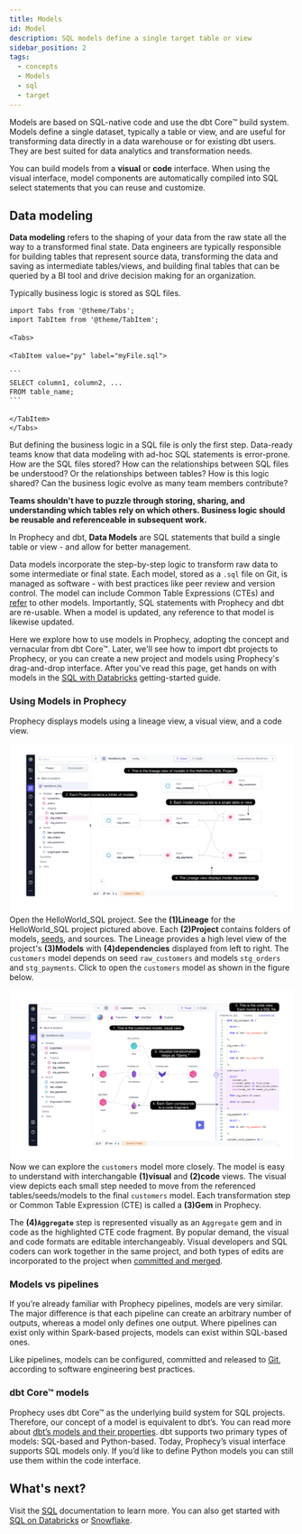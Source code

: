 ```yaml
---
title: Models
id: Model
description: SQL models define a single target table or view
sidebar_position: 2
tags:
  - concepts
  - Models
  - sql
  - target
---
```


Models are based on SQL-native code and use the dbt Core™️ build system. Models define a single dataset, typically a table or view, and are useful for transforming data directly in a data warehouse or for existing dbt users. They are best suited for data analytics and transformation needs.

You can build models from a **visual** or **code** interface. When using the visual interface, model components are automatically compiled into SQL select statements that you can reuse and customize.

## Data modeling

**Data modeling** refers to the shaping of your data from the raw state all the way to a transformed final state. Data engineers are typically responsible for building tables that represent source data, transforming the data and saving as intermediate tables/views, and building final tables that can be queried by a BI tool and drive decision making for an organization.

Typically business logic is stored as SQL files.

````mdx-code-block
import Tabs from '@theme/Tabs';
import TabItem from '@theme/TabItem';

<Tabs>

<TabItem value="py" label="myFile.sql">

```
SELECT column1, column2, ...
FROM table_name;
```

</TabItem>
</Tabs>

````

But defining the business logic in a SQL file is only the first step. Data-ready teams know that data modeling with ad-hoc SQL statements is error-prone. How are the SQL files stored? How can the relationships between SQL files be understood? Or the relationships between tables? How is this logic shared? Can the business logic evolve as many team members contribute?

**Teams shouldn't have to puzzle through storing, sharing, and understanding which tables rely on which others. Business logic should be reusable and referenceable in subsequent work.**

In Prophecy and dbt, **Data Models** are SQL statements that build a single table or view - and allow for better management.

Data models incorporate the step-by-step logic to transform raw data to some intermediate or final state. Each model, stored as a `.sql` file on Git, is managed as software - with best practices like peer review and version control. The model can include Common Table Expressions (CTEs) and [refer](https://docs.getdbt.com/docs/build/sql-models#building-dependencies-between-models) to other models. Importantly, SQL statements with Prophecy and dbt are re-usable. When a model is updated, any reference to that model is likewise updated.

Here we explore how to use models in Prophecy, adopting the concept and vernacular from dbt Core™. Later, we'll see how to import dbt projects to Prophecy, or you can create a new project and models using Prophecy's drag-and-drop interface. After you've read this page, get hands on with models in the [SQL with Databricks](/docs/getting-started/getting-started-with-low-code-sql.md#44-Develop-your-first-model) getting-started guide.

### Using Models in Prophecy

Prophecy displays models using a lineage view, a visual view, and a code view.

![lineage-view](./img/models/lineage-view.png)
Open the HelloWorld_SQL project. See the **(1)Lineage** for the HelloWorld_SQL project pictured above. Each **(2)Project** contains folders of models, [seeds](/docs/getting-started/getting-started-with-low-code-sql.md#431-create-seeds), and sources. The Lineage provides a high level view of the project's **(3)Models** with **(4)dependencies** displayed from left to right. The `customers` model depends on seed `raw_customers` and models `stg_orders` and `stg_payments`. Click to open the `customers` model as shown in the figure below.

![model-view](./img/models/model-view.png)
Now we can explore the `customers` model more closely. The model is easy to understand with interchangable **(1)visual** and **(2)code** views. The visual view depicts each small step needed to move from the referenced tables/seeds/models to the final `customers` model. Each transformation step or Common Table Expression (CTE) is called a **(3)Gem** in Prophecy.

The **(4)`Aggregate`** step is represented visually as an `Aggregate` gem and in code as the highlighted CTE code fragment. By popular demand, the visual and code formats are editable interchangeably. Visual developers and SQL coders can work together in the same project, and both types of edits are incorporated to the project when [committed and merged](/docs/concepts/git/git.md).

### Models vs pipelines

If you’re already familiar with Prophecy pipelines, models are very similar. The major difference is that each pipeline can create an arbitrary number of outputs, whereas a model only defines one output. Where pipelines can exist only within Spark-based projects, models can exist within SQL-based ones.

Like pipelines, models can be configured, committed and released to [Git](/docs/concepts/git/git.md), according to software engineering best practices.

### dbt Core™ models

Prophecy uses dbt Core™ as the underlying build system for SQL projects. Therefore, our concept of a model is equivalent to dbt’s. You can read more about [dbt’s models and their properties](https://docs.getdbt.com/docs/build/models). dbt supports two primary types of models: SQL-based and Python-based. Today, Prophecy’s visual interface supports SQL models only. If you’d like to define Python models you can still use them within the code interface.

## What's next?

Visit the [SQL](/SQL) documentation to learn more. You can also get started with [SQL on Databricks](/docs/getting-started/getting-started-with-low-code-sql.md) or [Snowflake](/docs/getting-started/getting-started-sql-snowflake.md).

